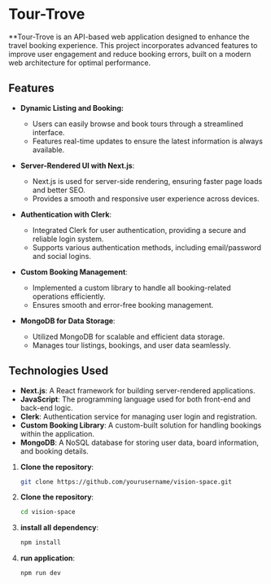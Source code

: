 # Tour-Trove

**Tour-Trove is an API-based web application designed to enhance the travel booking experience. This project incorporates advanced features to improve user engagement and reduce booking errors, built on a modern web architecture for optimal performance.

## Features

- **Dynamic Listing and Booking:** 
  - Users can easily browse and book tours through a streamlined interface.
  - Features real-time updates to ensure the latest information is always available.


- **Server-Rendered UI with Next.js**:
  - Next.js is used for server-side rendering, ensuring faster page loads and better SEO.
  - Provides a smooth and responsive user experience across devices.

- **Authentication with Clerk**:
  - Integrated Clerk for user authentication, providing a secure and reliable login system.
  - Supports various authentication methods, including email/password and social logins.

- **Custom Booking Management**:
  - Implemented a custom library to handle all booking-related operations efficiently.
  - Ensures smooth and error-free booking management.

- **MongoDB for Data Storage**:
  - Utilized MongoDB for scalable and efficient data storage.
  - Manages tour listings, bookings, and user data seamlessly.

## Technologies Used

- **Next.js**: A React framework for building server-rendered applications.
- **JavaScript**: The programming language used for both front-end and back-end logic.
- **Clerk**: Authentication service for managing user login and registration.
- **Custom Booking Library**: A custom-built solution for handling bookings within the application.
- **MongoDB**: A NoSQL database for storing user data, board information, and booking details.

1. **Clone the repository**:
   ```bash
   git clone https://github.com/yourusername/vision-space.git

2. **Clone the repository**:
   ```bash
   cd vision-space

3. **install all dependency**:
   ```bash
   npm install

3. **run application**:
   ```bash
   npm run dev
